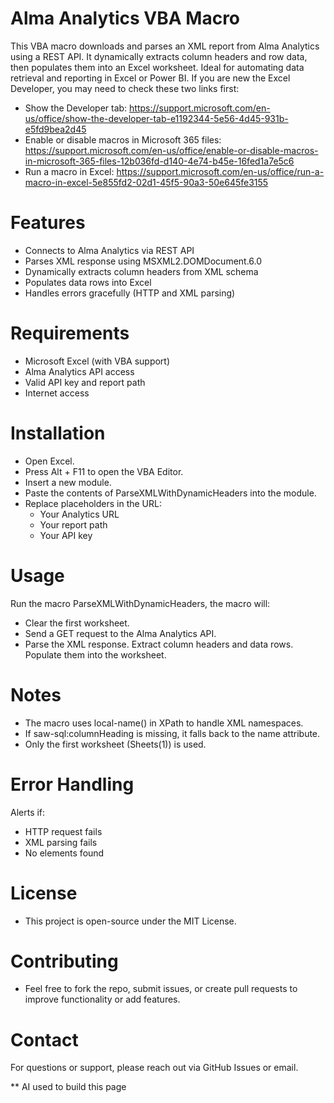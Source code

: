 # Alma Analytics VBA Macro
This VBA macro downloads and parses an XML report from Alma Analytics using a REST API. It dynamically extracts column headers and row data, then populates them into an Excel worksheet. Ideal for automating data retrieval and reporting in Excel or Power BI.
If you are new the Excel Developer, you may need to check these two links first:
 - Show the Developer tab: https://support.microsoft.com/en-us/office/show-the-developer-tab-e1192344-5e56-4d45-931b-e5fd9bea2d45 
 - Enable or disable macros in Microsoft 365 files: https://support.microsoft.com/en-us/office/enable-or-disable-macros-in-microsoft-365-files-12b036fd-d140-4e74-b45e-16fed1a7e5c6
 - Run a macro in Excel: https://support.microsoft.com/en-us/office/run-a-macro-in-excel-5e855fd2-02d1-45f5-90a3-50e645fe3155

 
# Features 
- Connects to Alma Analytics via REST API
- Parses XML response using MSXML2.DOMDocument.6.0
- Dynamically extracts column headers from XML schema
- Populates data rows into Excel
- Handles errors gracefully (HTTP and XML parsing)

# Requirements
- Microsoft Excel (with VBA support)
- Alma Analytics API access
- Valid API key and report path
- Internet access

# Installation

- Open Excel.
- Press Alt + F11 to open the VBA Editor.
- Insert a new module.
- Paste the contents of ParseXMLWithDynamicHeaders into the module.
- Replace placeholders in the URL:
  - Your Analytics URL
  - Your report path
  - Your API key

# Usage
Run the macro ParseXMLWithDynamicHeaders, the macro will:
- Clear the first worksheet.
- Send a GET request to the Alma Analytics API.
- Parse the XML response.
Extract column headers and data rows.
Populate them into the worksheet.

# Notes
- The macro uses local-name() in XPath to handle XML namespaces.
- If saw-sql:columnHeading is missing, it falls back to the name attribute.
- Only the first worksheet (Sheets(1)) is used.

# Error Handling
Alerts if:
- HTTP request fails
- XML parsing fails
- No <Row> elements found

# License
- This project is open-source under the MIT License.

# Contributing
- Feel free to fork the repo, submit issues, or create pull requests to improve functionality or add features.

# Contact
For questions or support, please reach out via GitHub Issues or email.

** AI used to build this page

